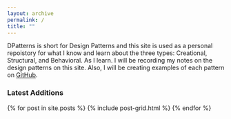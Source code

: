 ```yaml
---
layout: archive
permalink: /
title: ""
---
```


DPatterns is short for Design Patterns and this site is used as a personal repoistory for what I know and learn about the 
three types: Creational, Structural, and Behavioral. As I learn. I will be recording my notes on the design patterns on this site. 
Also, I will be creating examples of each pattern on <a href="https://github.com/2joephillips/DPatterns-Examples/" target="_blank">GitHub</a>.

<h3>Latest Additions</h3>
<div class="tiles">
{% for post in site.posts %}
	{% include post-grid.html %}
{% endfor %}
</div>
